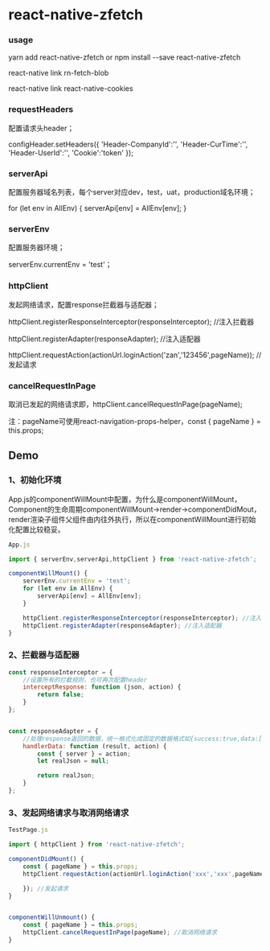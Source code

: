 # react-native-zfetch


### usage

yarn add react-native-zfetch or npm install --save react-native-zfetch

react-native link rn-fetch-blob

react-native link react-native-cookies


### requestHeaders

配置请求头header；

configHeader.setHeaders({
    'Header-CompanyId':'',
    'Header-CurTime':'',
    'Header-UserId':'',
    'Cookie':'token'
});

### serverApi

配置服务器域名列表，每个server对应dev，test，uat，production域名环境；

for (let env in AllEnv) {
  serverApi[env] = AllEnv[env];
}

### serverEnv

配置服务器环境；

serverEnv.currentEnv = 'test'；

### httpClient

发起网络请求，配置response拦截器与适配器；

httpClient.registerResponseInterceptor(responseInterceptor); //注入拦截器

httpClient.registerAdapter(responseAdapter); //注入适配器

httpClient.requestAction(actionUrl.loginAction('zan','123456',pageName)); //发起请求

### cancelRequestInPage

取消已发起的网络请求即，httpClient.cancelRequestInPage(pageName);

注：pageName可使用react-navigation-props-helper，const { pageName } = this.props;



## Demo
### 1、初始化环境

App.js的componentWillMount中配置，为什么是componentWillMount，Component的生命周期componentWillMount->render->componentDidMout，render渲染子组件父组件由内往外执行，所以在componentWillMount进行初始化配置比较稳妥。

```javascript
App.js 

import { serverEnv,serverApi,httpClient } from 'react-native-zfetch';

componentWillMount() {
    serverEnv.currentEnv = 'test';
    for (let env in AllEnv) {
        serverApi[env] = AllEnv[env];
    }

    httpClient.registerResponseInterceptor(responseInterceptor); //注入拦截器
    httpClient.registerAdapter(responseAdapter); //注入适配器
}
```

### 2、拦截器与适配器

```javascript
const responseInterceptor = {
    //设置所有的拦截规则，也可再次配置header
    interceptResponse: function (json, action) {
        return false;
    }
};


const responseAdapter = {
    //处理response返回的数据，统一格式化成固定的数据格式如{success:true,data:[],message:'成功'}
    handlerData: function (result, action) {
        const { server } = action;
        let realJson = null;

        return realJson;
    }
};
```

### 3、发起网络请求与取消网络请求

```javascript
TestPage.js

import { httpClient } from 'react-native-zfetch';

componentDidMount() {
    const { pageName } = this.props;
    httpClient.requestAction(actionUrl.loginAction('xxx','xxx',pageName), (data) => {

    }); //发起请求
}


componentWillUnmount() {
    const { pageName } = this.props;
    httpClient.cancelRequestInPage(pageName); //取消网络请求
}
```

